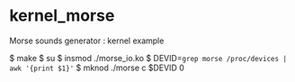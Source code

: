 kernel_morse
============

Morse sounds generator : kernel example

$ make
$ su
$ insmod ./morse_io.ko
$ DEVID=`grep morse /proc/devices | awk '{print $1}'`
$ mknod ./morse c $DEVID 0
